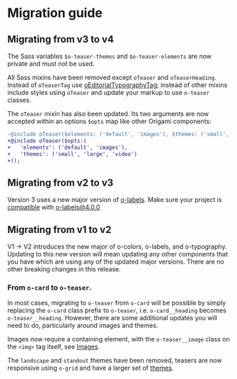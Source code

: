 # Migration guide

## Migrating from v3 to v4

The Sass variables `$o-teaser-themes` and `$o-teaser-elements` are now private and must not be used.

All Sass mixins have been removed except `oTeaser` and `oTeaserHeading`. Instead of `oTeaserTag` use [oEditorialTypographyTag](https://github.com/Financial-Times/o-editorial-typography); instead of other mixins include styles using `oTeaser` and update your markup to use `o-teaser` classes.

The `oTeaser` mixin has also been updated. Its two arguments are now accepted within an options `$opts` map like other Origami components:

```diff
-@include oTeaser($elements: ('default', 'images'), $themes: ('small', 'large', 'video'));
+@include oTeaser($opts:(
+	'elements': ('default', 'images'),
+	'themes': ('small', 'large', 'video')
+));
```

## Migrating from v2 to v3

Version 3 uses a new major version of [o-labels](https://github.com/Financial-Times/o-labels/). Make sure your project is [compatible](https://github.com/Financial-Times/o-labels/blob/master/MIGRATION.md#migrating-from-v3-to-v4) with o-labels@4.0.0

## Migrating from v1 to v2

V1 -> V2 introduces the new major of o-colors, o-labels, and o-typography. Updating to this new version will mean updating any other components that you have which are using any of the updated major versions. There are no other breaking changes in this release.

### From `o-card` to `o-teaser`.

In most cases, migrating to `o-teaser` from `o-card` will be possible by simply replacing the `o-card` class prefix to `o-teaser`, i.e. `o-card__heading` becomes `o-teaser__heading`. However, there are some additional updates you will need to do, particularly around images and themes.

Images now require a containing element, with the `o-teaser__image` class on the `<img>` tag itself, see [Images](#images).

The `landscape` and `standout` themes have been removed, teasers are now responsive using `o-grid` and have a larger set of [themes](#themes).
